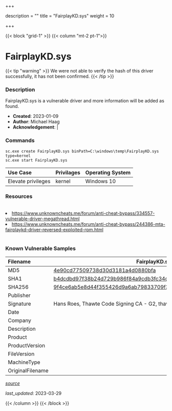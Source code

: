 +++

description = ""
title = "FairplayKD.sys"
weight = 10

+++


{{< block "grid-1" >}}
{{< column "mt-2 pt-1">}}


# FairplayKD.sys 


{{< tip "warning" >}}
We were not able to verify the hash of this driver successfully, it has not been confirmed.
{{< /tip >}}


### Description

FairplayKD.sys is a vulnerable driver and more information will be added as found.

- **Created**: 2023-01-09
- **Author**: Michael Haag
- **Acknowledgement**:  | [](https://twitter.com/)

### Commands

```
sc.exe create FairplayKD.sys binPath=C:\windows\temp\FairplayKD.sys type=kernel
sc.exe start FairplayKD.sys
```

| Use Case | Privilages | Operating System | 
|:---- | ---- | ---- |
| Elevate privileges | kernel | Windows 10 |

### Resources
<br>
<li><a href="https://www.unknowncheats.me/forum/anti-cheat-bypass/334557-vulnerable-driver-megathread.html">https://www.unknowncheats.me/forum/anti-cheat-bypass/334557-vulnerable-driver-megathread.html</a></li>
<li><a href="https://www.unknowncheats.me/forum/anti-cheat-bypass/244386-mta-fairplaykd-driver-reversed-exploited-rpm.html">https://www.unknowncheats.me/forum/anti-cheat-bypass/244386-mta-fairplaykd-driver-reversed-exploited-rpm.html</a></li>
<br>

### Known Vulnerable Samples

| Filename | FairplayKD.sys |
|:---- | ---- | 
| MD5 | <a href="https://www.virustotal.com/gui/file/4e90cd77509738d30d3181a4d0880bfa">4e90cd77509738d30d3181a4d0880bfa</a> |
| SHA1 | <a href="https://www.virustotal.com/gui/file/b4dcdbd97f38b24d729b986f84a9cdb3fc34d59f">b4dcdbd97f38b24d729b986f84a9cdb3fc34d59f</a> |
| SHA256 | <a href="https://www.virustotal.com/gui/file/9f4ce6ab5e8d44f355426d9a6ab79833709f39b300733b5b251a0766e895e0e5">9f4ce6ab5e8d44f355426d9a6ab79833709f39b300733b5b251a0766e895e0e5</a> |
| Publisher |  |
| Signature | Hans Roes, Thawte Code Signing CA - G2, thawte   |
| Date |  |
| Company |  |
| Description |  |
| Product |  |
| ProductVersion |  |
| FileVersion |  |
| MachineType |  |
| OriginalFilename |  |



[*source*](https://github.com/magicsword-io/LOLDrivers/tree/main/yaml/fairplaykd.sys.yml)

*last_updated:* 2023-03-29








{{< /column >}}
{{< /block >}}
